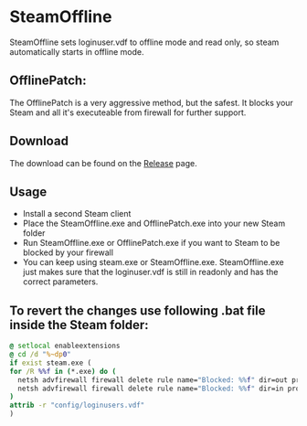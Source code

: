 # SteamOffline
SteamOffline sets loginuser.vdf to offline mode and read only, so steam automatically starts in offline mode.

## OfflinePatch:
The OfflinePatch is a very aggressive method, but the safest.
It blocks your Steam and all it's executeable from firewall for further support.

## Download
The download can be found on the [Release](https://github.com/Devostated/SteamOffline/releases) page.

## Usage
- Install a second Steam client
- Place the SteamOffline.exe and OfflinePatch.exe into your new Steam folder
- Run SteamOffline.exe or OfflinePatch.exe if you want to Steam to be blocked by your firewall
- You can keep using steam.exe or SteamOffline.exe. SteamOffline.exe just makes sure that the loginuser.vdf is still in readonly and has the correct parameters.



## To revert the changes use following .bat file inside the Steam folder:
```bat
@ setlocal enableextensions 
@ cd /d "%~dp0"
if exist steam.exe (
for /R %%f in (*.exe) do (
  netsh advfirewall firewall delete rule name="Blocked: %%f" dir=out program="%%f" action=block
  netsh advfirewall firewall delete rule name="Blocked: %%f" dir=in program="%%f" action=block
)
attrib -r "config/loginusers.vdf"
)
```
